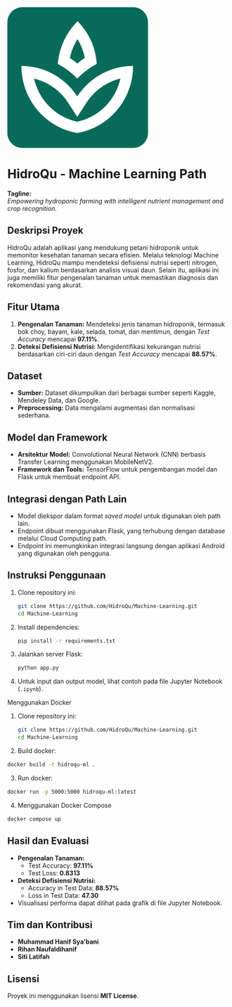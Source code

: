 <img src="docs/images/app-logo.svg" alt="Logo HidroQu">

# HidroQu - Machine Learning Path  

**Tagline:**  
*Empowering hydroponic farming with intelligent nutrient management and crop recognition.*  

## Deskripsi Proyek  
HidroQu adalah aplikasi yang mendukung petani hidroponik untuk memonitor kesehatan tanaman secara efisien. Melalui teknologi Machine Learning, HidroQu mampu mendeteksi defisiensi nutrisi seperti nitrogen, fosfor, dan kalium berdasarkan analisis visual daun. Selain itu, aplikasi ini juga memiliki fitur pengenalan tanaman untuk memastikan diagnosis dan rekomendasi yang akurat.  

## Fitur Utama  
1. **Pengenalan Tanaman:** Mendeteksi jenis tanaman hidroponik, termasuk bok choy, bayam, kale, selada, tomat, dan mentimun, dengan *Test Accuracy* mencapai **97.11%**.  
2. **Deteksi Defisiensi Nutrisi:** Mengidentifikasi kekurangan nutrisi berdasarkan ciri-ciri daun dengan *Test Accuracy* mencapai **88.57%**.  

## Dataset  
- **Sumber:** Dataset dikumpulkan dari berbagai sumber seperti Kaggle, Mendeley Data, dan Google.  
- **Preprocessing:** Data mengalami augmentasi dan normalisasi sederhana.  

## Model dan Framework  
- **Arsitektur Model:** Convolutional Neural Network (CNN) berbasis Transfer Learning menggunakan MobileNetV2.  
- **Framework dan Tools:** TensorFlow untuk pengembangan model dan Flask untuk membuat endpoint API.  

## Integrasi dengan Path Lain  
- Model diekspor dalam format *saved model* untuk digunakan oleh path lain.  
- Endpoint dibuat menggunakan Flask, yang terhubung dengan database melalui Cloud Computing path.  
- Endpoint ini memungkinkan integrasi langsung dengan aplikasi Android yang digunakan oleh pengguna.  

## Instruksi Penggunaan  
1. Clone repository ini:  
   ```bash
   git clone https://github.com/HidroQu/Machine-Learning.git
   cd Machine-Learning
   ```  
2. Install dependencies:  
   ```bash
   pip install -r requirements.txt
   ```  
3. Jalankan server Flask:  
   ```bash
   python app.py
   ```  
4. Untuk input dan output model, lihat contoh pada file Jupyter Notebook (`.ipynb`).

Menggunakan Docker

1. Clone repository ini:  
   ```bash
   git clone https://github.com/HidroQu/Machine-Learning.git
   cd Machine-Learning
   ```
2. Build docker:
```bash
docker build -t hidroqu-ml .
```
3. Run docker:
```bash
docker run -p 5000:5000 hidroqu-ml:latest
```
4. Menggunakan Docker Compose
```bash
docker compose up
```

## Hasil dan Evaluasi  
- **Pengenalan Tanaman:**  
  - Test Accuracy: **97.11%**  
  - Test Loss: **0.8313**  
- **Deteksi Defisiensi Nutrisi:**  
  - Accuracy in Test Data: **88.57%**  
  - Loss in Test Data: **47.30**  
- Visualisasi performa dapat dilihat pada grafik di file Jupyter Notebook.  

## Tim dan Kontribusi  
- **Muhammad Hanif Sya'bani**  
- **Rihan Naufaldihanif**  
- **Siti Latifah**  

## Lisensi  
Proyek ini menggunakan lisensi **MIT License**.  

